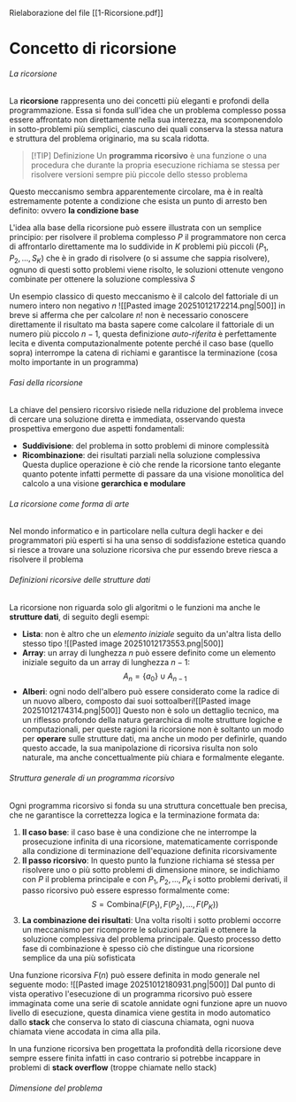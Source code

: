Rielaborazione del file [[1-Ricorsione.pdf]]


# Concetto di ricorsione

###### La ricorsione
La **ricorsione** rappresenta uno dei concetti più eleganti e profondi della programmazione. Essa si fonda sull'idea che un problema complesso possa essere affrontato non direttamente nella sua interezza, ma scomponendolo in sotto-problemi più semplici, ciascuno dei quali conserva la stessa natura e struttura del problema originario, ma su scala ridotta.

> [!TIP] Definizione
> Un **programma ricorsivo** è una funzione o una procedura che durante la propria esecuzione richiama se stessa per risolvere versioni sempre più piccole dello stesso problema

Questo meccanismo sembra apparentemente circolare, ma è in realtà estremamente potente a condizione che esista un punto di arresto ben definito: ovvero **la condizione base**

L'idea alla base della ricorsione può essere illustrata con un semplice principio: per risolvere il problema complesso $P$ il programmatore non cerca di affrontarlo direttamente ma lo suddivide in $K$ problemi più piccoli  ($P_1,P_2,\dots,S_K$) che è in grado di risolvere (o si assume che sappia risolvere), ognuno di questi sotto problemi viene risolto, le soluzioni ottenute vengono combinate per ottenere la soluzione complessiva $S$

Un esempio classico di questo meccanismo è il calcolo del fattoriale di un numero intero non negativo $n$
![[Pasted image 20251012172214.png|500]]
in breve si afferma che per calcolare $n!$ non è necessario conoscere direttamente il risultato ma basta sapere come calcolare il fattoriale di un numero più piccolo $n-1$, questa definizione *auto-riferita* è perfettamente lecita e diventa computazionalmente potente perché il caso base (quello sopra) interrompe la catena di richiami e garantisce la terminazione (cosa molto importante in un programma)

###### Fasi della ricorsione
La chiave del pensiero ricorsivo risiede nella riduzione del problema invece di cercare una soluzione diretta e immediata, osservando questa prospettiva emergono due aspetti fondamentali:
- **Suddivisione**: del problema in sotto problemi di minore complessità
- **Ricombinazione**: dei risultati parziali nella soluzione complessiva
Questa duplice operazione è ciò che rende la ricorsione tanto elegante quanto potente infatti permette di passare da una visione monolitica del calcolo a una visione **gerarchica e modulare** 

###### La ricorsione come forma di arte
Nel mondo informatico e in particolare nella cultura degli hacker e dei programmatori più esperti si ha una senso di soddisfazione estetica quando si riesce a trovare una soluzione ricorsiva che pur essendo breve riesca a risolvere il problema

###### Definizioni ricorsive delle strutture dati
La ricorsione non riguarda solo gli algoritmi o le funzioni ma anche le **strutture dati**, di seguito degli esempi:
- **Lista**: non è altro che un *elemento iniziale* seguito da un'altra lista dello stesso tipo ![[Pasted image 20251012173553.png|500]]
-  **Array**: un array di lunghezza $n$ può essere definito come un elemento iniziale seguito da un array di lunghezza $n-1$: $$A_n = \{a_0\} \cup A_{n-1}$$
- **Alberi**: ogni nodo dell'albero può essere considerato come la radice di un nuovo albero, composto dai suoi sottoalberi![[Pasted image 20251012174314.png|500]]
Questo non è solo un dettaglio tecnico, ma un riflesso profondo della natura gerarchica di molte strutture logiche e computazionali, per queste ragioni la ricorsione non è soltanto un modo per **operare** sulle strutture dati, ma anche un modo per definirle, quando questo accade, la sua manipolazione di ricorsiva risulta non solo naturale, ma anche concettualmente più chiara e formalmente elegante.

###### Struttura generale di un programma ricorsivo
Ogni programma ricorsivo si fonda su una struttura concettuale ben precisa, che ne garantisce la correttezza logica e la terminazione formata da:
1. **Il caso base**: il caso base è una condizione che ne interrompe la prosecuzione infinita di una ricorsione, matematicamente corrisponde alla condizione di terminazione dell'equazione definita ricorsivamente
2. **Il passo ricorsivo**: In questo punto la funzione richiama sé stessa per risolvere uno o più sotto problemi di dimensione minore, se indichiamo con $P$ il problema principale e con $P_1,P_2, \dots, P_K$ i sotto problemi derivati, il passo ricorsivo può essere espresso formalmente come: $$S = \text{Combina}(F(P_1), F(P_2), \dots, F(P_K))$$
3. **La combinazione dei risultati**: Una volta risolti i sotto problemi occorre un meccanismo per ricomporre le soluzioni parziali e ottenere la soluzione complessiva del problema principale. Questo processo detto fase di combinazione è spesso ciò che distingue una ricorsione semplice da una più sofisticata

Una funzione ricorsiva $F(n)$ può essere definita in modo generale nel seguente modo: ![[Pasted image 20251012180931.png|500]]
Dal punto di vista operativo l'esecuzione di un programma ricorsivo può essere immaginata come una serie di scatole annidate ogni funzione apre un nuovo livello di esecuzione, questa dinamica viene gestita in modo automatico dallo **stack** che conserva lo stato di ciascuna chiamata, ogni nuova chiamata viene accodata in cima alla pila. 

In una funzione ricorsiva ben progettata la profondità della ricorsione deve sempre essere finita infatti in caso contrario si potrebbe incappare in problemi di **stack overflow** (troppe chiamate nello stack)

###### Dimensione del problema
